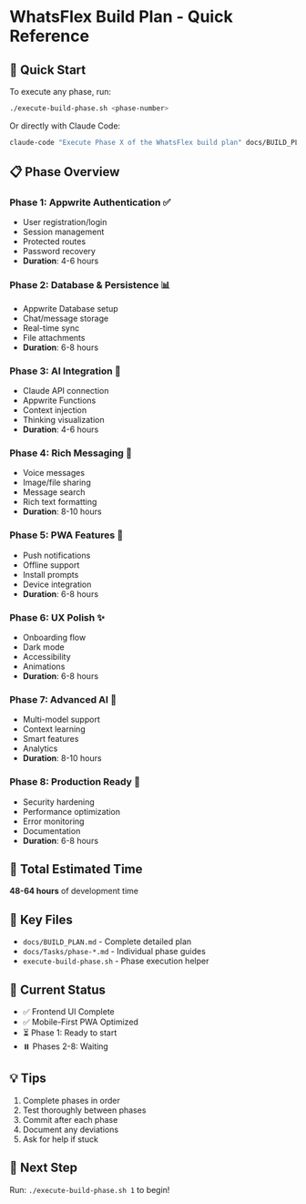 # WhatsFlex Build Plan - Quick Reference

## 🚀 Quick Start
To execute any phase, run:
```bash
./execute-build-phase.sh <phase-number>
```

Or directly with Claude Code:
```bash
claude-code "Execute Phase X of the WhatsFlex build plan" docs/BUILD_PLAN.md
```

## 📋 Phase Overview

### Phase 1: Appwrite Authentication ✅
- User registration/login
- Session management  
- Protected routes
- Password recovery
- **Duration**: 4-6 hours

### Phase 2: Database & Persistence 📊
- Appwrite Database setup
- Chat/message storage
- Real-time sync
- File attachments
- **Duration**: 6-8 hours

### Phase 3: AI Integration 🤖
- Claude API connection
- Appwrite Functions
- Context injection
- Thinking visualization
- **Duration**: 4-6 hours

### Phase 4: Rich Messaging 💬
- Voice messages
- Image/file sharing
- Message search
- Rich text formatting
- **Duration**: 8-10 hours

### Phase 5: PWA Features 📱
- Push notifications
- Offline support
- Install prompts
- Device integration
- **Duration**: 6-8 hours

### Phase 6: UX Polish ✨
- Onboarding flow
- Dark mode
- Accessibility
- Animations
- **Duration**: 6-8 hours

### Phase 7: Advanced AI 🧠
- Multi-model support
- Context learning
- Smart features
- Analytics
- **Duration**: 8-10 hours

### Phase 8: Production Ready 🚀
- Security hardening
- Performance optimization
- Error monitoring
- Documentation
- **Duration**: 6-8 hours

## 🎯 Total Estimated Time
**48-64 hours** of development time

## 📁 Key Files
- `docs/BUILD_PLAN.md` - Complete detailed plan
- `docs/Tasks/phase-*.md` - Individual phase guides
- `execute-build-phase.sh` - Phase execution helper

## 🔄 Current Status
- ✅ Frontend UI Complete
- ✅ Mobile-First PWA Optimized
- ⏳ Phase 1: Ready to start
- ⏸️ Phases 2-8: Waiting

## 💡 Tips
1. Complete phases in order
2. Test thoroughly between phases
3. Commit after each phase
4. Document any deviations
5. Ask for help if stuck

## 🚦 Next Step
Run: `./execute-build-phase.sh 1` to begin!